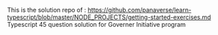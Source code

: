 This is the solution repo of : https://github.com/panaverse/learn-typescript/blob/master/NODE_PROJECTS/getting-started-exercises.md
Typescript 45 question solution for  Governer Initiative program
